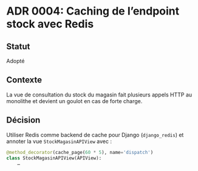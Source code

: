 # ADR 0004: Caching de l’endpoint stock avec Redis

## Statut  
Adopté

## Contexte  
La vue de consultation du stock du magasin fait plusieurs appels HTTP au monolithe et devient un goulot en cas de forte charge.

## Décision  
Utiliser Redis comme backend de cache pour Django (`django_redis`) et annoter la vue `StockMagasinAPIView` avec :
```python
@method_decorator(cache_page(60 * 5), name='dispatch')
class StockMagasinAPIView(APIView):
    …
